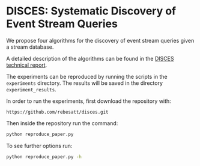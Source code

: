 # DISCES: Systematic Discovery of Event Stream Queries

We propose four algorithms for the discovery of event stream queries given a stream database.

A detailed description of the algorithms can be found in the [DISCES technical report](./disces_technical%20report.pdf).

The experiments can be reproduced by running the scripts in the `experiments` directory. The results will be saved in the directory `experiment_results`.

In order to run the experiments, first download the repository with:
```
https://github.com/rebesatt/disces.git
```

Then inside the repository run the command:
```bash
python reproduce_paper.py
```
To see further options run:
```bash
python reproduce_paper.py -h
```